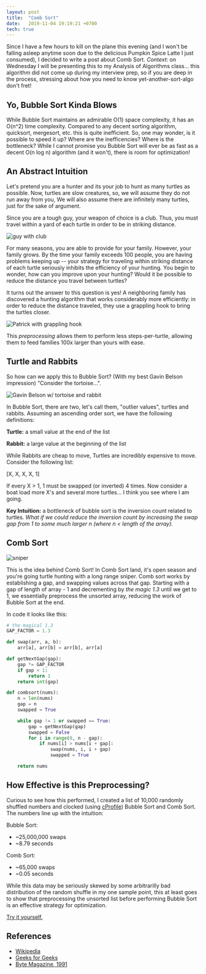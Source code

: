 ```yaml
---
layout: post
title:  "Comb Sort"
date:   2019-11-04 19:19:21 +0700
tech: true
---
```


Since I have a few hours to kill on the plane this evening (and I won't be falling asleep anytime soon due to the delicious Pumpkin Spice Latte I just consumed), I decided to write a post about Comb Sort. *Context*: on Wednesday I will be presenting this to my Analysis of Algorithms class... this algorithm did not come up during my interview prep, so if you are deep in the process, stressing about how you need to know yet-another-sort-algo don't fret!

## Yo, Bubble Sort Kinda Blows

While Bubble Sort maintains an admirable O(1) space complexity, it has an O(n^2) time complexity. Compared to any decent sorting algorithm, quicksort, mergesort, etc. this is quite inefficient. So, one may wonder, is it possible to speed it up? Where are the inefficencies? Where is the bottleneck? While I cannot promise you Bubble Sort will ever be as fast as a decent O(n log n) algorithm (and it won't), there is room for optimization!

## An Abstract Intuition

Let's pretend you are a hunter and its your job to hunt as many turtles as possible. Now, turtles are slow creatures, so, we will assume they do not run away from you, We will also assume there are infinitely many turtles, just for the sake of argument. 

Since you are a tough guy, your weapon of choice is a club. Thus, you must travel within a yard of each turtle in order to be in striking distance. 

![guy with club](https://media.giphy.com/media/5PhDiKUbCYqNAxEKRP/giphy.gif)

For many seasons, you are able to provide for your family. However, your family grows. By the time your family exceeds 100 people, you are having problems keeping up -- your strategy for traveling within striking distance of each turtle seriously inhibits the efficiency of your hunting. You begin to wonder, how can you improve upon your hunting? Would it be possible to reduce the distance you travel between turtles?

It turns out the answer to this question is yes! A neighboring family has discovered a hunting algorithm that works considerably more efficiently: in order to reduce the distance traveled, they use a grappling hook to bring the turtles closer. 

![Patrick with grappling hook](https://media.giphy.com/media/3oKHWnvwhWK6yxNNXG/giphy.gif)

This *preprocessing* allows them to perform less steps-per-turtle, allowing them to feed families 100x larger than yours with ease.

## Turtle and Rabbits

So how can we apply this to Bubble Sort? (With my best Gavin Belson impression) "Consider the tortoise...".

![Gavin Belson w/ tortoise and rabbit](http://siliconvalleyism.com/images/800x460/consider-the-tortoise.jpg)

In Bubble Sort, there are two, let's call them, "outlier values", turtles and rabbits. Assuming an ascending order sort, we have the following definitions:

**Turtle:** a small value at the end of the list <br>

**Rabbit:** a large value at the beginning of the list

While Rabbits are cheap to move, Turtles are incredibly expensive to move. Consider the following list:

[X, X, X, X, 1]

If every X > 1, 1 must be swapped (or inverted) 4 times. Now consider a boat load more X's and several more turtles... I think you see where I am going.

**Key Intuition:** a bottleneck of bubble sort is the inversion count related to turtles. *What if we could reduce the inversion count by increasing the swap gap from 1 to some much larger n (where n < length of the array).*

## Comb Sort

![sniper](https://media.giphy.com/media/65ONx1Aykzjps8l19N/giphy.gif)

This is the idea behind Comb Sort! In Comb Sort land, it's open season and you're going turtle hunting with a long range sniper. 
Comb sort works by establishing a gap, and swapping values across that gap. Starting with a gap of length of array - 1 and decrementing by *the magic 1.3* until we get to 1, we essentially preprocess the unsorted array, reducing the work of Bubble Sort at the end.

In code it looks like this:

```python
# the magical 1.3
GAP_FACTOR = 1.3

def swap(arr, a, b):
    arr[a], arr[b] = arr[b], arr[a]

def getNextGap(gap):
    gap *= GAP_FACTOR
    if gap < 1:
        return 1
    return int(gap)

def combsort(nums):
    n = len(nums)
    gap = n
    swapped = True

    while gap != 1 or swapped == True:
        gap = getNextGap(gap)
        swapped = False
        for i in range(0, n - gap):
            if nums[i] > nums[i + gap]:
                swap(nums, i, i + gap)
                swapped = True

    return nums
```

## How Effective is this Preprocessing?

Curious to see how this performed, I created a list of 10,000 randomly shuffled numbers and clocked (using [cProfile](https://docs.python.org/2/library/profile.html)) Bubble Sort and Comb Sort. The numbers line up with the intuition:

Bubble Sort:
* ~25,000,000 swaps
* ~8.79 seconds

Comb Sort:
* ~65,000 swaps
* ~0.05 seconds

While this data may be seriously skewed by some arbitrarilly bad distribution of the random shuffle in my one sample point, this at least goes to show that preprocessing the unsorted list before performing Bubble Sort is an effective strategy for optimization.

[Try it yourself.](http://bit.ly/2WJi98f)

## References

* [Wikipedia](https://en.wikipedia.org/wiki/Comb_sort)
* [Geeks for Geeks](https://www.geeksforgeeks.org/comb-sort/)
* [Byte Magazine, 1991](http://cs.clackamas.cc.or.us/molatore/cs260Spr03/combsort.htm)
